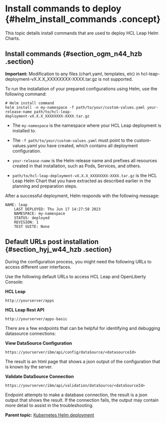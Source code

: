 # Install commands to deploy {#helm_install_commands .concept}

This topic details install commands that are used to deploy HCL Leap Helm Charts.

## Install commands {#section_ogm_n44_hzb .section}

**Important:** Modification to any files \(chart.yaml, templates, etc\) in hcl-leap-deployment-vX.X.X\_XXXXXXXX-XXXX.tar.gz is not supported.

To run the installation of your prepared configurations using Helm, use the following command:

``` {#codeblock_x15_444_hzb}
# Helm install command 
helm install -n my-namespace -f path/to/your/custom-values.yaml your-release-name path/to/hcl-leap-
deployment-vX.X.X_XXXXXXXX-XXXX.tar.gz 
```

-   The `my-namespace` is the namespace where your HCL Leap deployment is installed to.

-   The `-f path/to/your/custom-values.yaml` must point to the custom-values.yaml you have created, which contains all deployment configuration.

-   `your-release-name` is the Helm release name and prefixes all resources created in that installation, such as Pods, Services, and others.

-   `path/to/hcl-leap-deployment-vX.X.X_XXXXXXXX-XXXX.tar.gz` is the HCL Leap Helm Chart that you have extracted as described earlier in the planning and preparation steps.


After a successful deployment, Helm responds with the following message:

``` {#codeblock_b3m_v44_hzb}
NAME: leap 
    LAST DEPLOYED: Thu Jun 17 14:27:58 2023 
    NAMESPACE: my-namespace 
    STATUS: deployed 
    REVISION: 1 
    TEST SUITE: None 
```

## Default URLs post installation {#section_hyj_w44_hzb .section}

During the configuration process, you might need the following URLs to access different user interfaces.

Use the following default URLs to access HCL Leap and OpenLiberty Console:

**HCL Leap**

``` {#codeblock_jb4_y44_hzb}
http://yourserver/apps
```

**HCL Leap Rest API**

``` {#codeblock_mkv_y44_hzb}
http://yourserver/apps-basic
```

There are a few endpoints that can be helpful for identifying and debugging datasource connections:

**View DataSource Configuration**

``` {#codeblock_pqc_z44_hzb}
https://yourserver/ibm/api/config/dataSource/<datasourceId>
```

The result is an html page that shows a json output of the configuration that is known by the server.

**Validate DataSource Connection**

``` {#codeblock_ftt_z44_hzb}
https://yourserver/ibm/api/validation/dataSource/<dataSourceId>
```

Endpoint attempts to make a database connection, the result is a json output that shows the result. If the connection fails, the output may contain more detail to assist in the troubleshooting.

**Parent topic:** [Kubernetes Helm deployment](kubernetes_helm_deployment.md)

